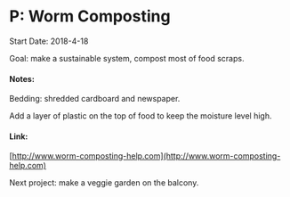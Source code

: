 # P: Worm Composting

Start Date: 2018-4-18

Goal: make a sustainable system, compost most of food scraps. 

#### Notes:

Bedding: shredded cardboard and newspaper. 

Add a layer of plastic on the top of food to keep the moisture level high. 

#### Link:

[http://www.worm-composting-help.com](http://www.worm-composting-help.com)



Next project: make a veggie garden on the balcony.

